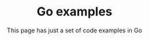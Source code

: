 <h1 align="center">Go examples</h1>
<p align="center">This page has just a set of code examples in Go</p>
